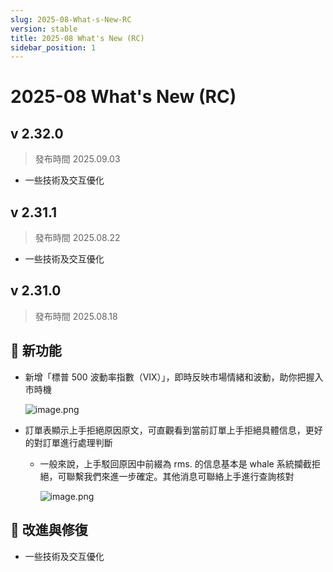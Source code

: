```yaml
---
slug: 2025-08-What-s-New-RC
version: stable
title: 2025-08 What's New (RC)
sidebar_position: 1
---
```



# 2025-08 What's New (RC)


## v 2.32.0

> 發布時間   2025.09.03
- 一些技術及交互優化

## v 2.31.1

> 發布時間   2025.08.22
- 一些技術及交互優化

## v 2.31.0

> 發布時間   2025.08.18

## 🎉 新功能

- 新增「標普 500 波動率指數（VIX）」，即時反映市場情緒和波動，助你把握入市時機

    ![image.png](/assets/6c5a64150318cf10754cb69b0c129861.png)

- 訂單表顯示上手拒絕原因原文，可直觀看到當前訂單上手拒絕具體信息，更好的對訂單進行處理判斷
    - 一般來說，上手駁回原因中前綴為 rms. 的信息基本是 whale 系統攔截拒絕，可聯繫我們來進一步確定。其他消息可聯絡上手進行查詢核對

        ![image.png](/assets/a17fd9a384899d68b4f8ef8e3d5dfb7e.png)


## 📌 改進與修復

- 一些技術及交互優化

